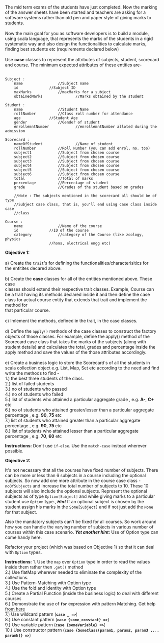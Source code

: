 The mid term exams of the students have just completed. Now the marking of the
answer sheets have been started and teachers are asking for a software systems
rather than old pen and paper style of giving marks to students.<br/>
<br/>
Now the main goal for you as software developers is to build a module, using
scala language, that represents the marks of the students in a rigid
systematic way and also design the functionalities to calculate marks, finding
best students etc (requirements declared below)<br/>
<br/>
Use **case** classes to represent the attributes of subjects, student, scorecard
and course. The minimum expected attributes of these entities are-<br/>
<br/>
```
Subject :
	name 				//Subject name
	id				//Subject ID
	maxMarks			//maxMarks for a subject
	obtainedMarks		    	//Marks obtained by the student
	
Student :
	name 				//Student Name
	rollNumber			//Class roll number for attendance
	age				//Student Age
	gender				//Gender of student
	enrollemntNumber	    	//enrollemntNumber alloted during the admission

Scorecard :
	nameOfStudent		    	//Name of student
	rollNumber			//Roll Number (you can add enrol. no. too)
	subject1			//Subject from chosen course
	subject2			//Subject from chosen course
	subject3			//Subject from chosen course
	subject4			//Subject from chosen course
	subject5			//Subject from chosen course
	subject6			//Subject from chosen course
	total				//Total of marks
	percentage			//Percentage of student
	grade				//Grades of the student based on grades

	//Note : The subjects mentioned in the scorecard all should be of type
	//Subject case class, that is, you'll end using case class inside case
	//class

Course :
	name 				//Name of the course
	id 				//ID of the course
	category			//category of the Course (like zoology, physics
					//hons, electrical engg etc)

```
**Objective 1:**<br/>
<br/>
a)  Create the `trait`'s for defining the functionalities/characterisitics for<br/>
the entitites decared above.<br/>
<br/>
b) Create the **case** classes for all of the entities mentioned above. These case<br/>
classes should extend their respective trait classes. Example, Course can<br/>
be a trait having its methods declared inside it and then define the case<br/>
class for actual course entity that extends that trait and implement the method for<br/>
that particular course.<br/>
<br/>
c) Imlement the methods, defined in the trait, in the case classes.<br/>
<br/>
d) Define the `apply()` methods of the case classes to construct the factory
objects of those classes. For example, define the apply() method of the
Scorecard case class that takes the marks of the subjects (along with student
details) and calculates the total, grades and percentage inside the apply
method and save the values of the those attributes accordingly.
<br/><br/>
e) Create a business logic to store the Scorecard's of all the students in scala collection object e.g. List, Map, Set
etc according to the need and find write the methods to find -<br/> 
1.) the best three students of the class.<br/>
2.) list of failed students<br/>
3.) no of students who passed<br/>
4.) no of students who failed<br/>
5.) list of students who attained a particular aggregate grade , e.g. **A-**, **C+** etc<br/>
6.) no of students who attained greater/lesser than a particular aggregate percentage , e.g. **90**, **75** etc<br/>
7.) list of students who attained greater than a particular aggregate percentage , e.g. **90**, **75** etc<br/>
8.) list of students who attained lesser than a particular aggregate percentage , e.g. **70**, **60** etc<br/>

**Instructions:** Don't use `if-else`. Use the `match-case` instead wherever possible.

**Objective 2:**

It's not necessary that all the courses have fixed number of subjects. There can be more or less
than 6 subjects in a course including the optional subjects. So now add one more
attribute in the course case class - `noOfSubjects` and increase the total number of
subjects to 10. These 10 subjects will also include the optional subjects. Represent the
optional subjects as of type `Option[Subject]` and while giving marks to a particular
student use `Option` type., **_Hint_** If an optional subject is chosen by the student assign his marks in the
`Some[Subject]` and if not just add the `None` for that subject.

Also the mandatory subjects can't be fixed for all courses. So work around how you can
handle the varying number of subjects in various number of courses within this case
scenario. **_Yet another hint:_** Use of Option type can come handy here.

Refactor your project (which was based on Objective 1) so that it can deal with `Option` types.

**Instructions:** 1. Use the `map` over `Option` type in order to read the values inside them rather then `.get()` method<br/>
2.) Use flatMap wherever needed to eliminate the complexity of the collections.<br/>
3.) Use Pattern-Matching with Option type<br/>
4.) Use the fold and identity with Option type<br/>
5.) Create a Partial Function (inside the business logic) to deal with different courses<br/>
6.) Demonstrate the use of **`for`** expression with pattern Matching. Get help <a href="http://www.artima.com/weblogs/viewpost.jsp?thread=281160">from here</a><br/>
7.) Use wildcard pattern (**`case _ =>`**)<br/>
8.) Use constant pattern (**`case {some_constant} =>`**)<br/>
9.) Use variable pattern (**`case {someVariable} =>`**)<br/>
10.) Use constructor pattern (**`case {SomeClass(param1, param2, param3 .... paramN)} =>`**)<br/>

